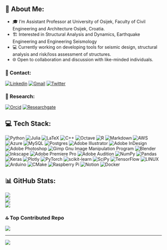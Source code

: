 ## 💫 About Me:

- 🎓 I’m Assistant Professor at University of Osijek, Faculty of Civil Engineering and Architecture Osijek, Croatia.   
- 🏗️ Interested in Structural Analysis and Dynamics, Earthquake Engineering and Engineering Seismology
- 💻 Currently working on developing tools for seismic design, structural analysis and risk/loss assessment of structures.   
- 🌐 Open to collaboration and discussion with like-minded individuals.   

### 💬 Contact:
[![Linkedin](https://img.shields.io/badge/-LinkedIn-blue?style=flat&logo=Linkedin&logoColor=white)](https://www.linkedin.com/in/mgrubisic/)
[![Gmail](https://img.shields.io/badge/-Email-c14438?style=flat&logo=Gmail&logoColor=white)](mailto:marin.grubisic@gfos.hr)
[![Twitter](https://img.shields.io/badge/Twitter-%231DA1F2.svg?logo=Twitter&logoColor=white)](https://twitter.com/mgrubisic)

### 📜 Research:
[![Orcid](https://img.shields.io/badge/-Orcid-white?style=flat&labelColor=white&logo=orcid&logoColor=green)](https://orcid.org/0000-0001-8674-0082)
[![Researchgate](https://img.shields.io/badge/-ResearchGate-green?style=flat&labelColor=green&logo=researchgate&logoColor=white)](https://www.researchgate.net/profile/Marin-Grubisic)

<!-- ## 🌐 Socials:
[![LinkedIn](https://img.shields.io/badge/LinkedIn-%230077B5.svg?logo=linkedin&logoColor=white)](https://linkedin.com/in/mgrubisic)
[![Twitter](https://img.shields.io/badge/Twitter-%231DA1F2.svg?logo=Twitter&logoColor=white)](https://twitter.com/mgrubisic)
[![YouTube](https://img.shields.io/badge/YouTube-%23FF0000.svg?logo=YouTube&logoColor=white)](https://youtube.com/@MarinGrubisic) -->

## 💻 Tech Stack:
![Python](https://img.shields.io/badge/python-3670A0?style=for-the-badge&logo=python&logoColor=ffdd54) 	![Julia](https://img.shields.io/badge/-Julia-9558B2?style=for-the-badge&logo=julia&logoColor=white) ![LaTeX](https://img.shields.io/badge/latex-%23008080.svg?style=for-the-badge&logo=latex&logoColor=white) ![C++](https://img.shields.io/badge/c++-%2300599C.svg?style=for-the-badge&logo=c%2B%2B&logoColor=white) ![Octave](https://img.shields.io/badge/OCTAVE-darkblue?style=for-the-badge&logo=octave&logoColor=fcd683) ![R](https://img.shields.io/badge/r-%23276DC3.svg?style=for-the-badge&logo=r&logoColor=white) ![Markdown](https://img.shields.io/badge/markdown-%23000000.svg?style=for-the-badge&logo=markdown&logoColor=white) ![AWS](https://img.shields.io/badge/AWS-%23FF9900.svg?style=for-the-badge&logo=amazon-aws&logoColor=white) ![Azure](https://img.shields.io/badge/azure-%230072C6.svg?style=for-the-badge&logo=azure-devops&logoColor=white) ![MySQL](https://img.shields.io/badge/mysql-%2300f.svg?style=for-the-badge&logo=mysql&logoColor=white) ![Postgres](https://img.shields.io/badge/postgres-%23316192.svg?style=for-the-badge&logo=postgresql&logoColor=white) ![Adobe Illustrator](https://img.shields.io/badge/adobeillustrator-%23FF9A00.svg?style=for-the-badge&logo=adobeillustrator&logoColor=white) ![Adobe InDesign](https://img.shields.io/badge/Adobe%20InDesign-49021F?style=for-the-badge&logo=adobeindesign&logoColor=white) ![Adobe Photoshop](https://img.shields.io/badge/adobephotoshop-%2331A8FF.svg?style=for-the-badge&logo=adobephotoshop&logoColor=white) ![Gimp Gnu Image Manipulation Program](https://img.shields.io/badge/Gimp-657D8B?style=for-the-badge&logo=gimp&logoColor=FFFFFF) ![Blender](https://img.shields.io/badge/blender-%23F5792A.svg?style=for-the-badge&logo=blender&logoColor=white) ![Inkscape](https://img.shields.io/badge/Inkscape-e0e0e0?style=for-the-badge&logo=inkscape&logoColor=080A13) ![Adobe Premiere Pro](https://img.shields.io/badge/Adobe%20Premiere%20Pro-9999FF.svg?style=for-the-badge&logo=Adobe%20Premiere%20Pro&logoColor=white) ![Adobe Audition](https://img.shields.io/badge/Adobe%20Audition-9999FF.svg?style=for-the-badge&logo=Adobe%20Audition&logoColor=white) ![NumPy](https://img.shields.io/badge/numpy-%23013243.svg?style=for-the-badge&logo=numpy&logoColor=white) ![Pandas](https://img.shields.io/badge/pandas-%23150458.svg?style=for-the-badge&logo=pandas&logoColor=white) ![Keras](https://img.shields.io/badge/Keras-%23D00000.svg?style=for-the-badge&logo=Keras&logoColor=white) ![Plotly](https://img.shields.io/badge/Plotly-%233F4F75.svg?style=for-the-badge&logo=plotly&logoColor=white) ![PyTorch](https://img.shields.io/badge/PyTorch-%23EE4C2C.svg?style=for-the-badge&logo=PyTorch&logoColor=white) ![scikit-learn](https://img.shields.io/badge/scikit--learn-%23F7931E.svg?style=for-the-badge&logo=scikit-learn&logoColor=white) ![SciPy](https://img.shields.io/badge/SciPy-%230C55A5.svg?style=for-the-badge&logo=scipy&logoColor=%white) ![TensorFlow](https://img.shields.io/badge/TensorFlow-%23FF6F00.svg?style=for-the-badge&logo=TensorFlow&logoColor=white) ![LINUX](https://img.shields.io/badge/Linux-FCC624?style=for-the-badge&logo=linux&logoColor=black) ![Arduino](https://img.shields.io/badge/-Arduino-00979D?style=for-the-badge&logo=Arduino&logoColor=white) ![CMake](https://img.shields.io/badge/CMake-%23008FBA.svg?style=for-the-badge&logo=cmake&logoColor=white) ![Raspberry Pi](https://img.shields.io/badge/-RaspberryPi-C51A4A?style=for-the-badge&logo=Raspberry-Pi) ![Notion](https://img.shields.io/badge/Notion-%23000000.svg?style=for-the-badge&logo=notion&logoColor=white) ![Docker](https://img.shields.io/badge/docker-%230db7ed.svg?style=for-the-badge&logo=docker&logoColor=white)

## 📊 GitHub Stats:
![](https://github-readme-stats.vercel.app/api?username=mgrubisic&theme=dark&hide_border=false&include_all_commits=true&count_private=true)<br/>
![](https://github-readme-streak-stats.herokuapp.com/?user=mgrubisic&theme=dark&hide_border=false)<br/>
![](https://github-readme-stats.vercel.app/api/top-langs/?username=mgrubisic&theme=dark&hide_border=false&include_all_commits=true&count_private=true&layout=compact)

<!-- ## 🏆 GitHub Trophies
![](https://github-profile-trophy.vercel.app/?username=mgrubisic&theme=radical&no-frame=false&no-bg=true&margin-w=4) -->

### 🔝 Top Contributed Repo
![](https://github-contributor-stats.vercel.app/api?username=mgrubisic&limit=5&theme=dark&combine_all_yearly_contributions=true)

---
![](https://komarev.com/ghpvc/?username=mgrubisic&style=flat)
<!-- [![](https://visitcount.itsvg.in/api?id=mgrubisic&icon=0&color=0)](https://visitcount.itsvg.in) -->

<!-- Proudly created with GPRM ( https://gprm.itsvg.in ) -->

<!--
**mgrubisic/mgrubisic** is a ✨ _special_ ✨ repository because its `README.md` (this file) appears on your GitHub profile.

Here are some ideas to get you started:

- 🔭 I’m currently working on ...
- 🌱 I’m currently learning ...
- 👯 I’m looking to collaborate on ...
- 🤔 I’m looking for help with ...
- 💬 Ask me about ...
- 📫 How to reach me: ...
- 😄 Pronouns: ...
- ⚡ Fun fact: ...
-->
